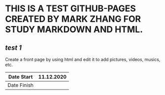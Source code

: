 # THIS IS A TEST GITHUB-PAGES CREATED BY MARK ZHANG FOR STUDY MARKDOWN AND HTML.
*test 1*
-
Create a front page by using html and edit it to add pictures, videos, musics, etc.

| Date Start | 11.12.2020 |
| ---------- |:----------:|
| Date Finish |           |
